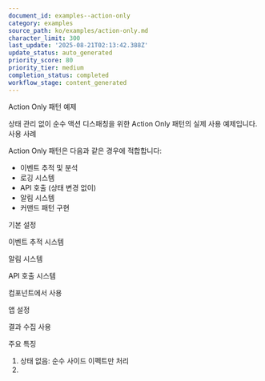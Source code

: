 ```yaml
---
document_id: examples--action-only
category: examples
source_path: ko/examples/action-only.md
character_limit: 300
last_update: '2025-08-21T02:13:42.388Z'
update_status: auto_generated
priority_score: 80
priority_tier: medium
completion_status: completed
workflow_stage: content_generated
---
```

Action Only 패턴 예제

상태 관리 없이 순수 액션 디스패칭을 위한 Action Only 패턴의 실제 사용 예제입니다. 사용 사례

Action Only 패턴은 다음과 같은 경우에 적합합니다:
- 이벤트 추적 및 분석
- 로깅 시스템
- API 호출 (상태 변경 없이)
- 알림 시스템
- 커맨드 패턴 구현

기본 설정

이벤트 추적 시스템

알림 시스템

API 호출 시스템

컴포넌트에서 사용

앱 설정

결과 수집 사용

주요 특징

1. 상태 없음: 순수 사이드 이펙트만 처리
2.
